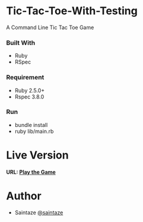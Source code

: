 # Tic-Tac-Toe-With-Testing
A Command Line Tic Tac Toe Game

### Built With
+ Ruby
+ RSpec

### Requirement
 + Ruby 2.5.0+
 + Rspec 3.8.0

### Run
 + bundle install
 + ruby lib/main.rb

# Live Version
####  URL: [Play the Game](https://repl.it/@saintaze/Tic-Tac-Toe)

# Author
+ Saintaze [@saintaze](https://github.com/saintaze/)

